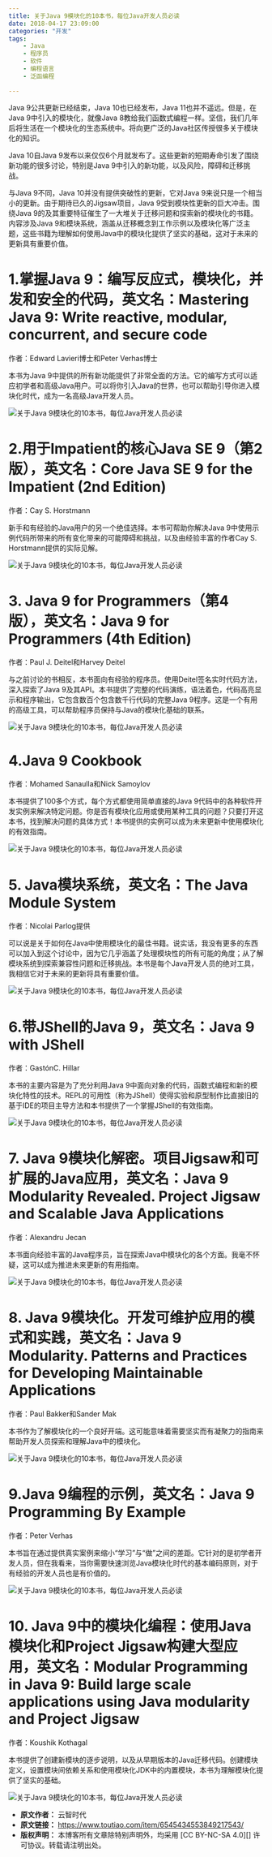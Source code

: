 ```yaml
---
title: 关于Java 9模块化的10本书，每位Java开发人员必读
date: 2018-04-17 23:09:00
categories: "开发"
tags:
	- Java
	- 程序员
	- 软件
	- 编程语言
	- 泛函编程

---
```


Java 9公共更新已经结束，Java 10也已经发布，Java 11也并不遥远。但是，在Java 9中引入的模块化，就像Java 8教给我们函数式编程一样。坚信，我们几年后将生活在一个模块化的生态系统中。将向更广泛的Java社区传授很多关于模块化的知识。

Java 10自Java 9发布以来仅仅6个月就发布了。这些更新的短期寿命引发了围绕新功能的很多讨论，特别是Java 9中引入的新功能，以及风险，障碍和迁移挑战。

与Java 9不同，Java 10并没有提供突破性的更新，它对Java 9来说只是一个相当小的更新。由于期待已久的Jigsaw项目，Java 9受到模块性更新的巨大冲击。围绕Java 9的及其重要特征催生了一大堆关于迁移问题和探索新的模块化的书籍。内容涉及Java 9和模块系统，涵盖从迁移概念到工作示例以及模块化等广泛主题，这些书籍为理解如何使用Java中的模块化提供了坚实的基础，这对于未来的更新具有重要价值。

# 1.掌握Java 9：编写反应式，模块化，并发和安全的代码，英文名：Mastering Java 9: Write reactive, modular, concurrent, and secure code #

作者：Edward Lavieri博士和Peter Verhas博士

本书为Java 9中提供的所有新功能提供了非常全面的方法。它的编写方式可以适应初学者和高级Java用户。可以将你引入Java的世界，也可以帮助引导你进入模块化时代，成为一名高级Java开发人员。

![关于Java 9模块化的10本书，每位Java开发人员必读][Java 9_10_Java]

# 2.用于Impatient的核心Java SE 9（第2版），英文名：Core Java SE 9 for the Impatient (2nd Edition) #

作者：Cay S. Horstmann

新手和有经验的Java用户的另一个绝佳选择。本书可帮助你解决Java 9中使用示例代码所带来的所有变化带来的可能障碍和挑战，以及由经验丰富的作者Cay S. Horstmann提供的实际见解。

![关于Java 9模块化的10本书，每位Java开发人员必读][Java 9_10_Java 1]

# 3. Java 9 for Programmers（第4版），英文名：Java 9 for Programmers (4th Edition) #

作者：Paul J. Deitel和Harvey Deitel

与之前讨论的书相反，本书面向有经验的程序员。使用Deitel签名实时代码方法，深入探索了Java 9及其API。本书提供了完整的代码演练，语法着色，代码高亮显示和程序输出，它包含数百个包含数千行代码的完整Java 9程序。这是一个有用的高级工具，可以帮助程序员保持与Java的模块化基础的联系。

![关于Java 9模块化的10本书，每位Java开发人员必读][Java 9_10_Java 2]

# 4.Java 9 Cookbook #

作者：Mohamed Sanaulla和Nick Samoylov

本书提供了100多个方式，每个方式都使用简单直接的Java 9代码中的各种软件开发实例来解决特定问题。你是否有模块化应用或使用某种工具的问题？只要打开这本书，找到解决问题的具体方式！本书提供的实例可以成为未来更新中使用模块化的有效指南。

![关于Java 9模块化的10本书，每位Java开发人员必读][Java 9_10_Java 3]

# 5. Java模块系统，英文名：The Java Module System #

作者：Nicolai Parlog提供

可以说是关于如何在Java中使用模块化的最佳书籍。说实话，我没有更多的东西可以加入到这个讨论中，因为它几乎涵盖了处理模块性的所有可能的角度；从了解模块系统到探索兼容性问题和迁移挑战。本书是每个Java开发人员的绝对工具，我相信它对于未来的更新将具有重要价值。

![关于Java 9模块化的10本书，每位Java开发人员必读][Java 9_10_Java 4]

# 6.带JShell的Java 9，英文名：Java 9 with JShell #

作者：GastónC. Hillar

本书的主要内容是为了充分利用Java 9中面向对象的代码，函数式编程和新的模块化特性的技术。REPL的可用性（称为JShell）使得实验和原型制作比直接旧的基于IDE的项目主导方法和本书提供了一个掌握JShell的有效指南。

![关于Java 9模块化的10本书，每位Java开发人员必读][Java 9_10_Java 5]

# 7. Java 9模块化解密。项目Jigsaw和可扩展的Java应用，英文名：Java 9 Modularity Revealed. Project Jigsaw and Scalable Java Applications #

作者：Alexandru Jecan

本书面向经验丰富的Java程序员，旨在探索Java中模块化的各个方面。我毫不怀疑，这可以成为推进未来更新的有用指南。

![关于Java 9模块化的10本书，每位Java开发人员必读][Java 9_10_Java 6]

# 8. Java 9模块化。开发可维护应用的模式和实践，英文名：Java 9 Modularity. Patterns and Practices for Developing Maintainable Applications #

作者：Paul Bakker和Sander Mak

本书作为了解模块化的一个良好开端。这可能意味着需要坚实而有凝聚力的指南来帮助开发人员探索和理解Java中的模块化。

![关于Java 9模块化的10本书，每位Java开发人员必读][Java 9_10_Java 7]

# 9.Java 9编程的示例，英文名：Java 9 Programming By Example #

作者：Peter Verhas

本书旨在通过提供真实案例来缩小“学习”与“做”之间的差距。它针对的是初学者开发人员，但在我看来，当你需要快速浏览Java模块化时代的基本编码原则，对于有经验的开发人员也是有价值的。

![关于Java 9模块化的10本书，每位Java开发人员必读][Java 9_10_Java 8]

# 10. Java 9中的模块化编程：使用Java模块化和Project Jigsaw构建大型应用，英文名：Modular Programming in Java 9: Build large scale applications using Java modularity and Project Jigsaw #

作者：Koushik Kothagal

本书提供了创建新模块的逐步说明，以及从早期版本的Java迁移代码。创建模块定义，设置模块间依赖关系和使用模块化JDK中的内置模块，本书为理解模块化提供了坚实的基础。

![关于Java 9模块化的10本书，每位Java开发人员必读][Java 9_10_Java 9]


[Java 9_10_Java]: static/resources/crawler/ZRMY-UIMM-JM2I.jpg
[Java 9_10_Java 1]: static/resources/crawler/RAFY-N3QY-YFMU.jpg
[Java 9_10_Java 2]: static/resources/crawler/YB67-Z2B3-MUZU.jpg
[Java 9_10_Java 3]: static/resources/crawler/YUFM-NBUJ-3QIY.jpg
[Java 9_10_Java 4]: static/resources/crawler/MJUN-RRFU-JABI.jpg
[Java 9_10_Java 5]: static/resources/crawler/V7RA-AVY2-AQ3E.jpg
[Java 9_10_Java 6]: static/resources/crawler/MNME-QBYJ-BVJF.jpg
[Java 9_10_Java 7]: static/resources/crawler/YVJU-NYQZ-YZI3.gif
[Java 9_10_Java 8]: static/resources/crawler/EEVQ-6BYE-N7J3.gif
[Java 9_10_Java 9]: static/resources/crawler/AEAN-E3JM-FEFA.jpg
 *  **原文作者：** 云智时代
 *  **原文链接：** https://www.toutiao.com/item/6545434553849217543/
 *  **版权声明：** 本博客所有文章除特别声明外，均采用 [CC BY-NC-SA 4.0][] 许可协议。转载请注明出处。
